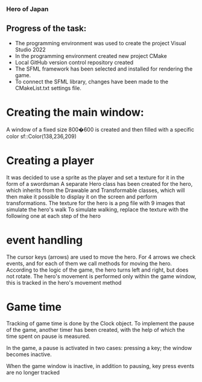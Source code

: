 ### Hero of Japan

## Progress of the task:
 - The programming environment was used to create the project Visual Studio 2022 
 - In the programming environment created new project CMake
 - Local GitHub version control repository created
 - The SFML framework has been selected and installed for rendering the game.
 - To connect the SFML library, changes have been made to the CMakeList.txt settings file.

 # Creating the main window:
 A window of a fixed size 800�600 is created and then filled with a specific color sf::Color(138,236,209)

 # Creating a player

 It was decided to use a sprite as the player and set a texture for it in the form of a swordsman
 A separate Hero class has been created for the hero, which inherits from the Drawable and Transformable classes, which will then make it possible to display it on the screen and perform transformations.
 The texture for the hero is a png file with 9 images that simulate the hero's walk
 To simulate walking, replace the texture with the following one at each step of the hero

 # event handling
 The cursor keys (arrows) are used to move the hero.
 For 4 arrows we check events, and for each of them we call methods for moving the hero.
 According to the logic of the game, the hero turns left and right, but does not rotate.
 The hero's movement is performed only within the game window, this is tracked in the hero's movement method




 # Game time
 Tracking of game time is done by the Clock object.
 To implement the pause of the game, another timer has been created, with the help of which the time spent on pause is measured.

In the game, a pause is activated in two cases:
pressing a key;
the window becomes inactive.

When the game window is inactive, in addition to pausing, key press events are no longer tracked




